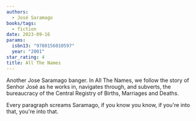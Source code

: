 ```yaml
---
authors:
  - José Saramago
books/tags:
  - fiction
date: 2023-09-16
params:
  isbn13: "9780156010597"
  year: "2001"
star_rating: 4
title: All The Names
---
```


Another Jose Saramago banger. In All The Names, we follow the story of Senhor José as he works in, navigates through, and subverts, the bureaucracy of the Central Registry of Births, Marriages and Deaths.

Every paragraph screams Saramago, if you know you know, if you're into that, you're into that.

<!--more-->

